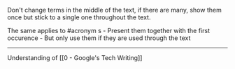 Don't change terms in the middle of the text, if there are many, show them once but stick to a single one throughout the text.

The same applies to #acronym s
	- Present them together with the first occurence
	- But only use them if they are used through the text

---

Understanding of [[0 - Google's Tech Writing]]